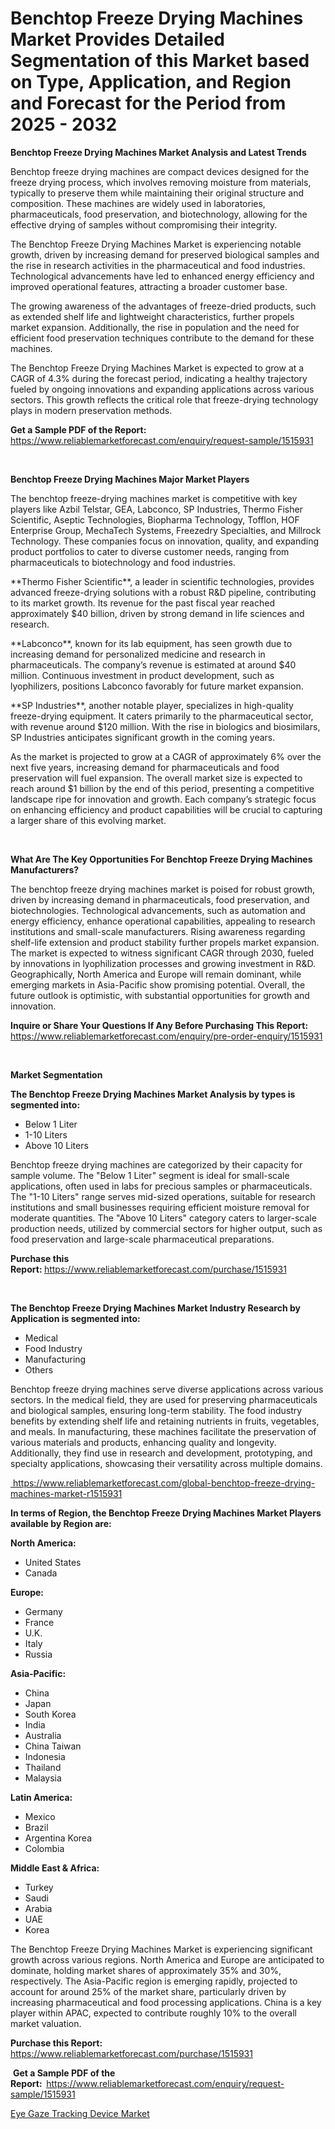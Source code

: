 <p><h1>Benchtop Freeze Drying Machines Market Provides Detailed Segmentation of this Market based on Type, Application, and Region and Forecast for the Period from 2025 - 2032</h1></p><p><strong>Benchtop Freeze Drying Machines Market Analysis and Latest Trends</strong></p>
<p><p>Benchtop freeze drying machines are compact devices designed for the freeze drying process, which involves removing moisture from materials, typically to preserve them while maintaining their original structure and composition. These machines are widely used in laboratories, pharmaceuticals, food preservation, and biotechnology, allowing for the effective drying of samples without compromising their integrity.</p><p>The Benchtop Freeze Drying Machines Market is experiencing notable growth, driven by increasing demand for preserved biological samples and the rise in research activities in the pharmaceutical and food industries. Technological advancements have led to enhanced energy efficiency and improved operational features, attracting a broader customer base. </p><p>The growing awareness of the advantages of freeze-dried products, such as extended shelf life and lightweight characteristics, further propels market expansion. Additionally, the rise in population and the need for efficient food preservation techniques contribute to the demand for these machines.</p><p>The Benchtop Freeze Drying Machines Market is expected to grow at a CAGR of 4.3% during the forecast period, indicating a healthy trajectory fueled by ongoing innovations and expanding applications across various sectors. This growth reflects the critical role that freeze-drying technology plays in modern preservation methods.</p></p>
<p><strong>Get a Sample PDF of the Report:&nbsp;</strong> <a href="https://www.reliablemarketforecast.com/enquiry/request-sample/1515931?utm_campaign=2288&utm_medium=2&utm_source=Github&utm_content=ia&utm_term=29032025&utm_id=benchtop-freeze-drying-machines">https://www.reliablemarketforecast.com/enquiry/request-sample/1515931</a></p>
<p>&nbsp;</p>
<p><strong>Benchtop Freeze Drying Machines Major Market Players</strong></p>
<p><p>The benchtop freeze-drying machines market is competitive with key players like Azbil Telstar, GEA, Labconco, SP Industries, Thermo Fisher Scientific, Aseptic Technologies, Biopharma Technology, Tofflon, HOF Enterprise Group, MechaTech Systems, Freezedry Specialties, and Millrock Technology. These companies focus on innovation, quality, and expanding product portfolios to cater to diverse customer needs, ranging from pharmaceuticals to biotechnology and food industries.</p><p>**Thermo Fisher Scientific**, a leader in scientific technologies, provides advanced freeze-drying solutions with a robust R&D pipeline, contributing to its market growth. Its revenue for the past fiscal year reached approximately $40 billion, driven by strong demand in life sciences and research.</p><p>**Labconco**, known for its lab equipment, has seen growth due to increasing demand for personalized medicine and research in pharmaceuticals. The company’s revenue is estimated at around $40 million. Continuous investment in product development, such as lyophilizers, positions Labconco favorably for future market expansion.</p><p>**SP Industries**, another notable player, specializes in high-quality freeze-drying equipment. It caters primarily to the pharmaceutical sector, with revenue around $120 million. With the rise in biologics and biosimilars, SP Industries anticipates significant growth in the coming years.</p><p>As the market is projected to grow at a CAGR of approximately 6% over the next five years, increasing demand for pharmaceuticals and food preservation will fuel expansion. The overall market size is expected to reach around $1 billion by the end of this period, presenting a competitive landscape ripe for innovation and growth. Each company’s strategic focus on enhancing efficiency and product capabilities will be crucial to capturing a larger share of this evolving market.</p></p>
<p>&nbsp;</p>
<p><strong>What Are The Key Opportunities For Benchtop Freeze Drying Machines Manufacturers?</strong></p>
<p><p>The benchtop freeze drying machines market is poised for robust growth, driven by increasing demand in pharmaceuticals, food preservation, and biotechnologies. Technological advancements, such as automation and energy efficiency, enhance operational capabilities, appealing to research institutions and small-scale manufacturers. Rising awareness regarding shelf-life extension and product stability further propels market expansion. The market is expected to witness significant CAGR through 2030, fueled by innovations in lyophilization processes and growing investment in R&D. Geographically, North America and Europe will remain dominant, while emerging markets in Asia-Pacific show promising potential. Overall, the future outlook is optimistic, with substantial opportunities for growth and innovation.</p></p>
<p><strong>Inquire or Share Your Questions If Any Before Purchasing This Report:</strong> <a href="https://www.reliablemarketforecast.com/enquiry/pre-order-enquiry/1515931?utm_campaign=2288&utm_medium=2&utm_source=Github&utm_content=ia&utm_term=29032025&utm_id=benchtop-freeze-drying-machines">https://www.reliablemarketforecast.com/enquiry/pre-order-enquiry/1515931</a></p>
<p>&nbsp;</p>
<p><strong>Market Segmentation</strong></p>
<p><strong>The Benchtop Freeze Drying Machines Market Analysis by types is segmented into:</strong></p>
<p><ul><li>Below 1 Liter</li><li>1-10 Liters</li><li>Above 10 Liters</li></ul></p>
<p><p>Benchtop freeze drying machines are categorized by their capacity for sample volume. The "Below 1 Liter" segment is ideal for small-scale applications, often used in labs for precious samples or pharmaceuticals. The "1-10 Liters" range serves mid-sized operations, suitable for research institutions and small businesses requiring efficient moisture removal for moderate quantities. The "Above 10 Liters" category caters to larger-scale production needs, utilized by commercial sectors for higher output, such as food preservation and large-scale pharmaceutical preparations.</p></p>
<p><strong>Purchase this Report:&nbsp;</strong><a href="https://www.reliablemarketforecast.com/purchase/1515931?utm_campaign=2288&utm_medium=2&utm_source=Github&utm_content=ia&utm_term=29032025&utm_id=benchtop-freeze-drying-machines">https://www.reliablemarketforecast.com/purchase/1515931</a></p>
<p>&nbsp;</p>
<p><strong>The Benchtop Freeze Drying Machines Market Industry Research by Application is segmented into:</strong></p>
<p><ul><li>Medical</li><li>Food Industry</li><li>Manufacturing</li><li>Others</li></ul></p>
<p><p>Benchtop freeze drying machines serve diverse applications across various sectors. In the medical field, they are used for preserving pharmaceuticals and biological samples, ensuring long-term stability. The food industry benefits by extending shelf life and retaining nutrients in fruits, vegetables, and meals. In manufacturing, these machines facilitate the preservation of various materials and products, enhancing quality and longevity. Additionally, they find use in research and development, prototyping, and specialty applications, showcasing their versatility across multiple domains.</p></p>
<p><a href="https://www.reliablemarketforecast.com/global-benchtop-freeze-drying-machines-market-r1515931?utm_campaign=2288&utm_medium=2&utm_source=Github&utm_content=ia&utm_term=29032025&utm_id=benchtop-freeze-drying-machines">&nbsp;https://www.reliablemarketforecast.com/global-benchtop-freeze-drying-machines-market-r1515931</a></p>
<p><strong>In terms of Region, the Benchtop Freeze Drying Machines Market Players available by Region are:</strong></p>
<p>
    <p> <strong> North America: </strong>
        <ul>
            <li>United States</li>
            <li>Canada</li>
        </ul>
        </p> 
    <p> <strong> Europe: </strong>
        <ul>
            <li>Germany</li>
            <li>France</li>
            <li>U.K.</li>
            <li>Italy</li>
            <li>Russia</li>
        </ul>
        </p> 
    <p> <strong> Asia-Pacific: </strong>
        <ul>
            <li>China</li>
            <li>Japan</li>
            <li>South Korea</li>
            <li>India</li>
            <li>Australia</li>
            <li>China Taiwan</li>
            <li>Indonesia</li>
            <li>Thailand</li>
            <li>Malaysia</li>
        </ul>
        </p> 
    <p> <strong> Latin America: </strong>
        <ul>
            <li>Mexico</li>
            <li>Brazil</li>
            <li>Argentina Korea</li>
            <li>Colombia</li>
        </ul>
        </p> 
    <p> <strong> Middle East & Africa: </strong>
        <ul>
            <li>Turkey</li>
            <li>Saudi</li>
            <li>Arabia</li>
            <li>UAE</li>
            <li>Korea</li>
        </ul>
    </p>
    </p>
<p><p>The Benchtop Freeze Drying Machines Market is experiencing significant growth across various regions. North America and Europe are anticipated to dominate, holding market shares of approximately 35% and 30%, respectively. The Asia-Pacific region is emerging rapidly, projected to account for around 25% of the market share, particularly driven by increasing pharmaceutical and food processing applications. China is a key player within APAC, expected to contribute roughly 10% to the overall market valuation.</p></p>
<p><strong>Purchase this Report: </strong><a href="https://www.reliablemarketforecast.com/purchase/1515931?utm_campaign=2288&utm_medium=2&utm_source=Github&utm_content=ia&utm_term=29032025&utm_id=benchtop-freeze-drying-machines">https://www.reliablemarketforecast.com/purchase/1515931</a></p>
<p>&nbsp;<strong>Get a Sample PDF of the Report:&nbsp;&nbsp;</strong><a href="https://www.reliablemarketforecast.com/enquiry/request-sample/1515931?utm_campaign=2288&utm_medium=2&utm_source=Github&utm_content=ia&utm_term=29032025&utm_id=benchtop-freeze-drying-machines">https://www.reliablemarketforecast.com/enquiry/request-sample/1515931</a></p>
<p><strong></strong></p>
<p><p><a href="https://github.com/suleimannichelle7/Market-Research-Report-List-1/blob/main/eye-gaze-tracking-device-market.md?utm_campaign=2288&utm_medium=2&utm_source=Github&utm_content=ia&utm_term=29032025&utm_id=benchtop-freeze-drying-machines">Eye Gaze Tracking Device Market</a></p></p>